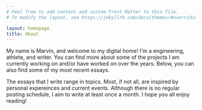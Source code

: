 ```yaml
---
# Feel free to add content and custom Front Matter to this file.
# To modify the layout, see https://jekyllrb.com/docs/themes/#overriding-theme-defaults

layout: homepage
title: About
---
```

My name is Marvin, and welcome to my digital home! I'm a engineering, athlete, and writer. You can find
more about some of the projects I am currently working on and/or have worked on over the years. Below, you can also find some of my most recent essays. 

The essays that I write range in topics. Most, if not all, are inspired by personal expereinces and current events. Although there
is no regular posting schedule, I aim to write at least once a month. I hope you all enjoy reading!